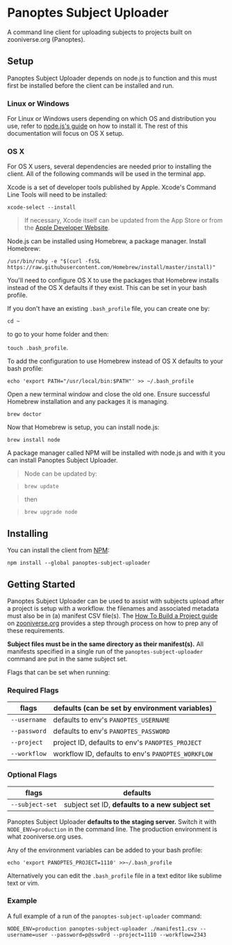 # Panoptes Subject Uploader

A command line client for uploading subjects to projects built on zooniverse.org (Panoptes).

## Setup

Panoptes Subject Uploader depends on node.js to function and this must first be installed before the client can be installed and run.

### Linux or Windows
For Linux or Windows users depending on which OS and distribution you use, refer to [node.js's guide](https://nodejs.org/en/download/package-manager/) on how to install it. The rest of this documentation will focus on OS X setup.

### OS X
For OS X users, several dependencies are needed prior to installing the client. All of the following commands will be used in the terminal app. 

Xcode is a set of developer tools published by Apple. Xcode's Command Line Tools will need to be installed:

`xcode-select --install`

> If necessary, Xcode itself can be updated from the App Store or from the [Apple Developer Website](https://developer.apple.com/xcode/).

Node.js can be installed using Homebrew, a package manager. Install Homebrew:  

`/usr/bin/ruby -e "$(curl -fsSL https://raw.githubusercontent.com/Homebrew/install/master/install)"`

You'll need to configure OS X to use the packages that Homebrew installs instead of the OS X defaults if they exist. This can be set in your bash profile.

If you don't have an existing `.bash_profile` file, you can create one by:

`cd ~`

to go to your home folder and then: 

`touch .bash_profile`.

To add the configuration to use Homebrew instead of OS X defaults to your bash profile:

`echo 'export PATH="/usr/local/bin:$PATH"' >> ~/.bash_profile`

Open a new terminal window and close the old one. Ensure successful Homebrew installation and any packages it is managing.

`brew doctor`

Now that Homebrew is setup, you can install node.js:

`brew install node`

A package manager called NPM will be installed with node.js and with it you can install Panoptes Subject Uploader.
> Node can be updated by: 

>`brew update` 

> then

> `brew upgrade node`

## Installing

You can install the client from [NPM](https://www.npmjs.com/package/panoptes-subject-uploader):

`npm install --global panoptes-subject-uploader`

## Getting Started

Panoptes Subject Uploader can be used to assist with subjects upload after a project is setup with a workflow. the filenames and associated metadata must also be in (a) manifest CSV file(s). The [How To Build a Project guide](https://www.zooniverse.org/lab-how-to) on [zooniverse.org](https://www.zooniverse.org/) provides a step through process on how to prep any of these requirements.

__Subject files must be in the same directory as their manifest(s).__ All manifests specified in a single run of the `panoptes-subject-uploader` command are put in the same subject set.

Flags that can be set when running:

### Required Flags
flags | defaults (can be set by environment variables)
--- | ---
`--username` | defaults to env's `PANOPTES_USERNAME`
`--password` | defaults to env's `PANOPTES_PASSWORD`
`--project` | project ID, defaults to env's `PANOPTES_PROJECT`
`--workflow` | workflow ID, defaults to env's `PANOPTES_WORKFLOW`

### Optional Flags
flags | defaults
--- | ---
`--subject-set` | subject set ID, __defaults to a new subject set__

Panoptes Subject Uploader __defaults to the staging server.__ Switch it with `NODE_ENV=production` in the command line. The production environment is what zooniverse.org uses.

Any of the environment variables can be added to your bash profile:

`echo 'export PANOPTES_PROJECT=1110' >>~/.bash_profile`

Alternatively you can edit the `.bash_profile` file in a text editor like sublime text or vim.

### Example

A full example of a run of the `panoptes-subject-uploader` command:

`NODE_ENV=production panoptes-subject-uploader ./manifest1.csv --username=user --password=p@ssw0rd --project=1110 --workflow=2343`


